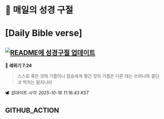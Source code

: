 # 🙏 매일의 성경 구절
# [Daily Bible verse]
## [![README에 성경구절 업데이트](https://github.com/DONGSUKA/first_test/actions/workflows/update-readme-bible.yml/badge.svg)](https://github.com/DONGSUKA/first_test/actions/workflows/update-readme-bible.yml)
<!-- START_BIBLE_VERSE -->
📖 **레위기 7:24**
> 스스로 죽은 것의 기름이나 짐승에게 찢긴 것의 기름은 다른 데는 쓰려니와 결단코 먹지는 말지니라

🕊️ _업데이트 시각: 2025-10-16 11:16:43 KST_
  <!-- END_BIBLE_VERSE -->
## GITHUB_ACTION
